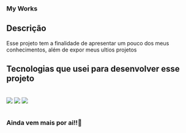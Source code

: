 ### My Works 

<!-- [![Linkedin](https://img.shields.io/badge/LinkedIn-0077B5?style=for-the-badge&logo=linkedin&logoColor=white
)](https://www.linkedin.com/in/pedro-gabriel-peixoto-a52356202)
 -->
<!-- [![Pedro GitHub stats](https://github-readme-stats.vercel.app/api?username=pedro-gabriel22)](https://github.com/anuraghazra/github-readme-stats)
 -->
 ## Descrição
 <p>Esse projeto tem a finalidade de apresentar um pouco dos meus conhecimentos, além de expor meus ultios projetos</p>

## Tecnologias que usei para desenvolver esse projeto

<div style="display:inline_block"><br/>
    <img align="center" src="https://img.shields.io/badge/HTML5-E34F26?style=for-the-badge&logo=html5&logoColor=white" />
    <img align="center" src="https://img.shields.io/badge/CSS3-1572B6?style=for-the-badge&logo=css3&logoColor=white" />
    <img align="center" src="https://img.shields.io/badge/JavaScript-F7DF1E?style=for-the-badge&logo=javascript&logoColor=black" />
</div><br/>

### Ainda vem mais por ai!!🚀
